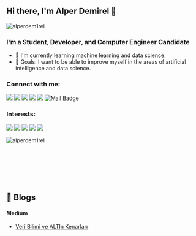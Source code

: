 
## Hi there, I'm Alper Demirel 👋

<p align="left"> <img src="https://komarev.com/ghpvc/?username=alperdem1rel" alt="alperdem1rel" /> </p>

### I'm a Student, Developer, and Computer Engineer Candidate 
- 🌱 I'm currently learning machine learning and data science.
- 🥅 Goals: I want to be able to improve myself in the areas of artificial intelligence and data science.

### Connect with me:
[![](https://img.shields.io/badge/linkedin-%230077B5.svg?&style=for-the-badge&logo=linkedin&logoColor=white)](https://www.linkedin.com/in/alperdemirel/)
[![](https://img.shields.io/badge/medium-%2312100E.svg?&style=for-the-badge&logo=medium&logoColor=white)](https://medium.com/@alperdemirel)
[![](https://img.shields.io/badge/twitter-%231DA1F2.svg?&style=for-the-badge&logo=twitter&logoColor=white)](https://twitter.com/Alprdmrl)
[![](https://img.shields.io/badge/instagram-%23E4405F.svg?&style=for-the-badge&logo=instagram&logoColor=white)](https://www.instagram.com/alperdem1rel/)
[![](https://img.shields.io/badge/hackerrank-%23E4405F.svg?&style=for-the-badge&logo=hackerrank&logoColor=green)](https://www.hackerrank.com/alperdemirelceng)
[![Mail Badge](https://img.shields.io/badge/alperdemirelceng@gmail.com-c14438?style=for-the-badge&logo=Gmail&logoColor=white&link=mailto:alperdemirelceng@gmail.com)](mailto:alperdemirelceng@gmail.com)

### Interests:
[![](https://img.shields.io/badge/python-cD1?style=for-the-badge&logo=python)]()
[![](https://img.shields.io/badge/pandas-cD1?style=for-the-badge&logo=pandas)]()
[![](https://img.shields.io/badge/numpy-cD1?style=for-the-badge&logo=numpy)]()
[![](https://img.shields.io/badge/Tensorflow-cD1?style=for-the-badge&logo=tensorflow)]()
[![](https://img.shields.io/badge/scikitlearn-cD1?style=for-the-badge&logo=scikit-learn)]()

<img align="left" src="https://github-readme-stats.vercel.app/api/top-langs/?username=alperdem1rel&layout=compact&hide=html" alt="alperdem1rel"/> <br>

<br>
<br>
<br>
<br>
<br/>

## 📕 Blogs

#### Medium
* [Veri Bilimi ve ALTIn Kenarları](https://medium.com/@alperdemirel/veri-bilimi-ve-altin-kenarlar%C4%B1-e1ec4fdce728)
